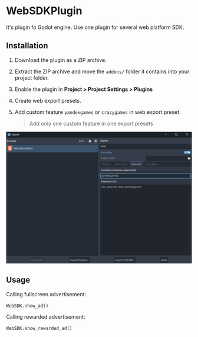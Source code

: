 # WebSDKPlugin
It's plugin fo Godot engine. Use one plugin for several web platform SDK.

## Installation

1. Download the plugin as a ZIP archive.
2. Extract the ZIP archive and move the `addons/` folder it contains into your project folder.
3. Enable the plugin in **Project > Project Settings > Plugins**
4. Create web export presets.
5. Add custom feature `yandexgames` or `crazygames` in web export preset.
    
    >Add only one custom feature in one export presets 

![img.png](img.png)

## Usage

Calling fullscreen advertisement:
```
WebSDK.show_ad()
```
Calling rewarded advertisement:
```
WebSDK.show_rewarded_ad()
```
